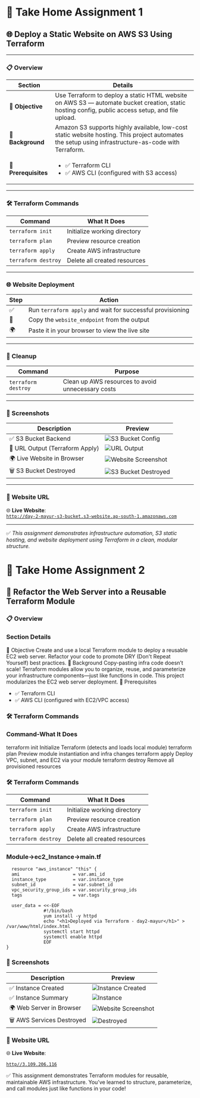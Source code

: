 # 🚀 Take Home Assignment 1  
## 🌐 Deploy a Static Website on AWS S3 Using Terraform

---

### 📋 Overview

| Section         | Details |
|----------------|---------|
| 🎯 **Objective** | Use Terraform to deploy a static HTML website on AWS S3 — automate bucket creation, static hosting config, public access setup, and file upload. |
| 🧠 **Background** | Amazon S3 supports highly available, low-cost static website hosting. This project automates the setup using infrastructure-as-code with Terraform. |
| 🔧 **Prerequisites** | <ul><li>✅ Terraform CLI</li><li>✅ AWS CLI (configured with S3 access)</li></ul> |

---

### 🛠️ Terraform Commands

| Command | What It Does |
|--------|---------------|
| `terraform init` | Initialize working directory |
| `terraform plan` | Preview resource creation |
| `terraform apply` | Create AWS infrastructure |
| `terraform destroy` | Delete all created resources |

---

### 🌐 Website Deployment

| Step | Action |
|------|--------|
| ✅ | Run `terraform apply` and wait for successful provisioning |
| 🔗 | Copy the `website_endpoint` from the output |
| 🌍 | Paste it in your browser to view the live site |

---

### 🧹 Cleanup

| Command | Purpose |
|---------|---------|
| `terraform destroy` | Clean up AWS resources to avoid unnecessary costs |

---

### 📸 Screenshots

| Description                   | Preview |
|-------------------------------|---------|
| ✅ S3 Bucket Backend     | ![S3 Bucket Config](https://github.com/mayurminfy1/photos/blob/main/ass1/ss2.png?raw=true) |
| 🔗 URL Output (Terraform Apply)| ![URL Output](https://github.com/mayurminfy1/photos/blob/main/Screenshot%202025-06-14%20123929.png?raw=true) |
| 🌍 Live Website in Browser     | ![Website Screenshot](https://github.com/mayurminfy1/photos/blob/main/ass1/ss1.png?raw=true) |
| 🗑️ S3 Bucket Destroyed         | ![S3 Bucket Destroyed](https://github.com/mayurminfy1/photos/blob/main/ass1/ss4.png?raw=true) |


---

### 🔗 Website URL

🌐 **Live Website**:  
[`http://day-2-mayur-s3-bucket.s3-website.ap-south-1.amazonaws.com`](http://day-2-mayur-s3-bucket.s3-website.ap-south-1.amazonaws.com)

---

✅ _This assignment demonstrates infrastructure automation, S3 static hosting, and website deployment using Terraform in a clean, modular structure._


# 🚀 Take Home Assignment 2
## 🧩 Refactor the Web Server into a Reusable Terraform Module

### 📋 Overview
### Section	Details
🎯 Objective	Create and use a local Terraform module to deploy a reusable EC2 web server. Refactor your code to promote DRY (Don't Repeat Yourself) best practices.
🧠 Background	Copy-pasting infra code doesn’t scale! Terraform modules allow you to organize, reuse, and parameterize your infrastructure components—just like functions in code. This project modularizes the EC2 web server deployment.
🔧 Prerequisites	<ul><li>✅ Terraform CLI</li><li>✅ AWS CLI (configured with EC2/VPC access)</li></ul>



### 🛠️ Terraform Commands
### Command-What It Does
terraform init	Initialize Terraform (detects and loads local module)
terraform plan	Preview module instantiation and infra changes
terraform apply	Deploy VPC, subnet, and EC2 via your module
terraform destroy	Remove all provisioned resources



### 🛠️ Terraform Commands

| Command | What It Does |
|--------|---------------|
| `terraform init` | Initialize working directory |
| `terraform plan` | Preview resource creation |
| `terraform apply` | Create AWS infrastructure |
| `terraform destroy` | Delete all created resources |

### Module->ec2_Instance->main.tf

```
  resource "aws_instance" "this" {
  ami                    = var.ami_id
  instance_type          = var.instance_type
  subnet_id              = var.subnet_id
  vpc_security_group_ids = var.security_group_ids
  tags                   = var.tags

  user_data = <<-EOF
              #!/bin/bash
              yum install -y httpd
              echo "<h1>Deployed via Terraform - day2-mayur</h1>" > /var/www/html/index.html
              systemctl start httpd
              systemctl enable httpd
              EOF
}
```





### 📸 Screenshots

| Description                   | Preview |
|-------------------------------|---------|
| ✅ Instance Created     | ![Instance Created](https://github.com/mayurminfy1/photos/blob/main/ass2/ss1.png?raw=true) |
| ✅ Instance Summary     | ![Instance](https://github.com/mayurminfy1/photos/blob/main/ass2/ss2.png?raw=true) |
| 🌍 Web Server in Browser     | ![Website Screenshot](https://github.com/mayurminfy1/photos/blob/main/ass2/ss3.png?raw=true) |
| 🗑️ AWS Services Destroyed         | ![ Destroyed](https://github.com/mayurminfy1/photos/blob/main/ass2/ss5.png?raw=true) |

### 🔗 Website URL

🌐 **Live Website**: 

  [`http//3.109.206.116`](http//3.109.206.116)

✅ This assignment demonstrates Terraform modules for reusable, maintainable AWS infrastructure. You’ve learned to structure, parameterize, and call modules just like functions in your code!


